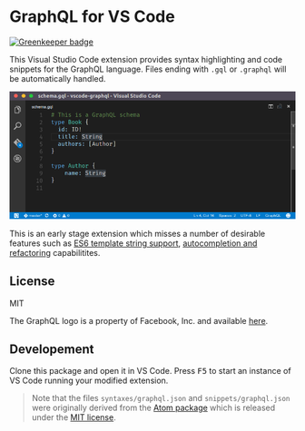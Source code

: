 # GraphQL for VS Code

[![Greenkeeper badge](https://badges.greenkeeper.io/apollographql/vscode-graphql.svg)](https://greenkeeper.io/)

This Visual Studio Code extension provides syntax highlighting and code snippets for the GraphQL language. Files ending with `.gql` or `.graphql` will be automatically handled.

![Capture of the extension is VS Code](images/capture.png)

This is an early stage extension which misses a number of desirable features such as [ES6 template string support](https://github.com/apollostack/vscode-graphql/issues/1), [autocompletion and refactoring](https://github.com/apollostack/vscode-graphql/issues/2) capabilitites.

## License

MIT

The GraphQL logo is a property of Facebook, Inc. and available [here](https://github.com/facebook/graphql/blob/master/resources/GraphQL%20Logo.svg).

## Developement

Clone this package and open it in VS Code. Press <kbd>F5</kbd> to start an instance of VS Code running your modified extension.

> Note that the files `syntaxes/graphql.json` and `snippets/graphql.json` were originally derived from the [Atom package](https://atom.io/packages/language-graphql) which is released under the [MIT license](https://github.com/rmosolgo/language-graphql/tree/037e5d46ea7c5eeeac412192ab8a3cf72157be2d#license).
